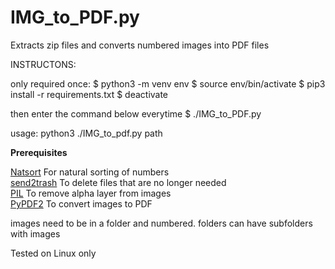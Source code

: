 # IMG_to_PDF.py

Extracts zip files and converts numbered images into PDF files

INSTRUCTONS:

only required once:
$ python3 -m venv env
$ source env/bin/activate
$ pip3 install -r requirements.txt
$ deactivate

then enter the command below everytime
$ ./IMG_to_PDF.py <path>

usage: python3 ./IMG_to_pdf.py path

**Prerequisites**

[Natsort](https://pypi.org/project/natsort/) For natural sorting of numbers  
[send2trash](https://pypi.org/project/Send2Trash/) To delete files that are no longer needed  
[PIL](https://pillow.readthedocs.io/en/stable/) To remove alpha layer from images  
[PyPDF2](https://pypi.org/project/PyPDF2/) To convert images to PDF

images need to be in a folder and numbered. folders can have subfolders with images

Tested on Linux only
